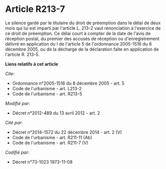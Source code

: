 # Article R213-7

Le silence gardé par le titulaire du droit de préemption dans le délai de deux mois qui lui est imparti par l'article L.
213-2 vaut renonciation à l'exercice de ce droit de préemption. Ce délai court à compter de la date de l'avis de réception
postal, du premier des accusés de réception ou d'enregistrement délivré en application du I de l'article 5 de l'ordonnance
2005-1516 du 8 décembre 2005, ou de la décharge de la déclaration faite en application de l'article R. 213-5.

**Liens relatifs à cet article**

_Cite_:

  - Ordonnance n°2005-1516 du 8 décembre 2005 - art. 5
  - Code de l'urbanisme - art. L213-2
  - Code de l'urbanisme - art. R213-5

_Modifié par_:

  - Décret n°2012-489 du 13 avril 2012 - art. 2

_Cité par_:

  - Décret n°2014-1572 du 22 décembre 2014 - art. 2 (V)
  - Code de l'urbanisme - art. R211-11 (Ab)
  - Code de l'urbanisme - art. R211-7 (V)

_Codifié par_:

  - Décret n°73-1023 1973-11-08
